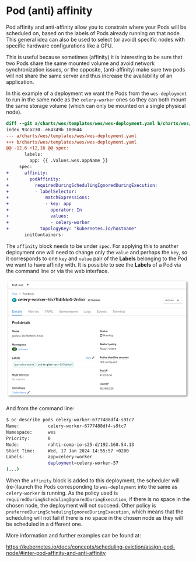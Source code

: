 # Pod (anti) affinity

Pod affinity and anti-affinity allow you to constrain where your Pods will be scheduled on, based on the labels of Pods already running on that node. This general idea can also be used to select (or avoid) specific nodes with specific hardware configurations like a GPU.

This is useful because sometimes (affinity) it is interesting to be sure that two Pods share the same mounted volume and avoid network synchronization issues, or the opposite, (anti-affinity) make sure two pods will not share the same server and thus increase the availability of an application.

In this example of a deployment we want the Pods from the `wes-deployment` to run in the same node as the `celery-worker` ones so they can both mount the same storage volume (which can only be mounted on a single physical node).

```diff
diff --git a/charts/wes/templates/wes/wes-deployment.yaml b/charts/wes/templates/wes/wes-deployment.yaml
index 93ca230..e64349b 100644
--- a/charts/wes/templates/wes/wes-deployment.yaml
+++ b/charts/wes/templates/wes/wes-deployment.yaml
@@ -12,6 +12,16 @@ spec:
       labels:
         app: {{ .Values.wes.appName }}
     spec:
+      affinity:
+        podAffinity:
+          requiredDuringSchedulingIgnoredDuringExecution:
+          - labelSelector:
+              matchExpressions:
+              - key: app
+                operator: In
+                values:
+                - celery-worker
+            topologyKey: "kubernetes.io/hostname"
       initContainers:
```

The `affinity` block needs to be under `spec`. For applying this to another deployment one will need to change only the `value` and perhaps the `key`, so it corresponds to one `key` and `value` pair of the **Labels** belonging to the Pod we want to have affinity with. It is possible to see the **Labels** of a Pod via the command line or via the web interface.

![Labels](../img/celery-worker.png)

And from the command line:

```sh
$ oc describe pods celery-worker-6777488df4-s9tc7
Name:           celery-worker-6777488df4-s9tc7
Namespace:      wes
Priority:       0
Node:           rahti-comp-io-s25-d/192.168.54.13
Start Time:     Wed, 17 Jan 2024 14:55:57 +0200
Labels:         app=celery-worker
                deployment=celery-worker-57
(...)
```

When the `affinity` block is added to this deployment, the scheduler will (re-)launch the Pods corresponding to `wes-deployment` into the same as `celery-worker` is running. As the policy used is `requiredDuringSchedulingIgnoredDuringExecution`, if there is no space in the chosen node, the deployment will not succeed. Other policy is `preferredDuringSchedulingIgnoredDuringExecution`, which means that the scheduling will not fail if there is no space in the chosen node as they will be scheduled in a different one.

More information and further examples can be found at:

<https://kubernetes.io/docs/concepts/scheduling-eviction/assign-pod-node/#inter-pod-affinity-and-anti-affinity>
